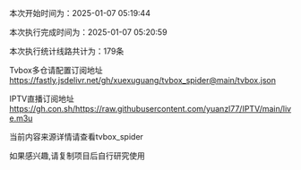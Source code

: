 
本次开始时间为：2025-01-07 05:19:44

本次执行完成时间为：2025-01-07 05:20:59

本次执行统计线路共计为：179条

Tvbox多仓请配置订阅地址 https://fastly.jsdelivr.net/gh/xuexuguang/tvbox_spider@main/tvbox.json

IPTV直播订阅地址 https://gh.con.sh/https://raw.githubusercontent.com/yuanzl77/IPTV/main/live.m3u

当前内容来源详情请查看tvbox_spider

如果感兴趣,请复制项目后自行研究使用
